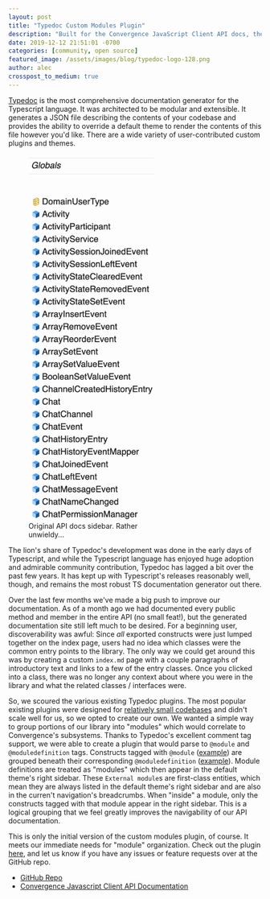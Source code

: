 ```yaml
---
layout: post
title: "Typedoc Custom Modules Plugin"
description: "Built for the Convergence JavaScript Client API docs, the TypeDoc Custom Modules Plugin enables a flexible means of categorizing your TypeScript entities with @module and @moduledefinition comment tags."
date: 2019-12-12 21:51:01 -0700
categories: [community, open source]
featured_image: /assets/images/blog/typedoc-logo-128.png
author: alec
crosspost_to_medium: true
---
```

[Typedoc](//typedoc.org) is the most comprehensive documentation generator for the Typescript language.  It was architected to be modular and extensible.  It generates a JSON file describing the contents of your codebase and provides the ability to override a default theme to render the contents of this file however you'd like.  There are a wide variety of user-contributed custom plugins and themes.

<figure class="float-right" style="max-width: 250px">
  <img src="/assets/images/blog/typedoc-sidebar-screenshot.png" alt="old docs sidebar"/>
  <figcaption>Original API docs sidebar. Rather unwieldy...</figcaption>
</figure>

The lion's share of Typedoc's development was done in the early days of Typescript, and while the Typescript language has enjoyed huge adoption and admirable community contribution, Typedoc has lagged a bit over the past few years.  It has kept up with Typescript's releases reasonably well, though, and remains the most robust TS documentation generator out there.  

Over the last few months we've made a big push to improve our documentation.  As of a month ago we had documented every public method and member in the entire API (no small feat!), but the generated documentation site still left much to be desired.  For a beginning user, discoverability was awful: Since *all* exported constructs were just lumped together on the index page, users had no idea which classes were the common entry points to the library.  The only way we could get around this was by creating a custom `index.md` page with a couple paragraphs of introductory text and links to a few of the entry classes. Once you clicked into a class, there was no longer any context about where you were in the library and what the related classes / interfaces were.

So, we scoured the various existing Typedoc plugins.  The most popular existing plugins were designed for [relatively small codebases](https://ui-router.github.io/core/docs/latest/) and didn't scale well for us, so we opted to create our own.  We wanted a simple way to group portions of our library into "modules" which would correlate to Convergence's subsystems.  Thanks to Typedoc's excellent comment tag support, we were able to create a plugin that would parse to `@module` and `@moduledefinition` tags.  Constructs tagged with `@module` ([example](https://github.com/convergencelabs/convergence-client-javascript/blob/master/src/main/model/ModelService.ts)) are grouped beneath their corresponding `@moduledefinition` ([example](https://github.com/convergencelabs/convergence-client-javascript/blob/master/src/main/model/index.ts)).  Module definitions are treated as "modules" which then appear in the default theme's right sidebar.  These `External module`s  are first-class entities, which mean they are always listed in the default theme's right sidebar and are also in the curren't navigation's breadcrumbs.  When "inside" a module, only the constructs tagged with that module appear in the right sidebar.  This is a logical grouping that we feel greatly improves the navigability of our API documentation.

This is only the initial version of the custom modules plugin, of course.  It meets our immediate needs for "module" organization.  Check out the plugin [here](https://github.com/convergencelabs/typedoc-plugin-custom-modules), and let us know if you have any issues or feature requests over at the GitHub repo.

- [GitHub Repo](https://github.com/convergencelabs/typedoc-plugin-custom-modules)
- [Convergence Javascript Client API Documentation](https://docs.convergence.io/js-api/)

